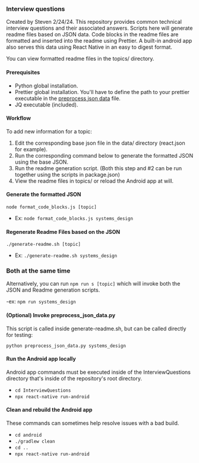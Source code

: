 ### Interview questions

Created by Steven 2/24/24. This repository provides common technical interview questions and their associated answers.
Scripts here will generate readme files based on JSON data. Code blocks in the readme files are formatted and inserted
into the readme using Prettier. A built-in android app also serves this data using React Native in an easy to digest
format.

You can view formatted readme files in the topics/ directory.

#### Prerequisites

- Python global installation.
- Prettier global installation. You'll have to define the path to your prettier executable in the
  [preprocess json data](preprocess_json_data.py) file.
- JQ executable (included).

#### Workflow

To add new information for a topic:

1. Edit the corresponding base json file in the data/ directory (react.json for example).
2. Run the corresponding command below to generate the formatted JSON using the base JSON.
3. Run the readme generation script. (Both this step and #2 can be run together using the scripts in package.json)
4. View the readme files in topics/ or reload the Android app at will.

#### Generate the formatted JSON

`node format_code_blocks.js [topic]`

- Ex: `node format_code_blocks.js systems_design`

#### Regenerate Readme Files based on the JSON

`./generate-readme.sh [topic]`

- Ex: `./generate-readme.sh systems_design`

### Both at the same time

Alternatively, you can run `npm run s [topic]` which will invoke both the JSON and Readme generation scripts.

-ex: `npm run systems_design`

#### (Optional) Invoke preprocess_json_data.py

This script is called inside generate-readme.sh, but can be called directly for testing:

`python preprocess_json_data.py systems_design`

#### Run the Android app locally

Android app commands must be executed inside of the InterviewQuestions directory that's inside of the repository's root
directory.

- `cd InterviewQuestions`
- `npx react-native run-android`

#### Clean and rebuild the Android app

These commands can sometimes help resolve issues with a bad build.

- `cd android`
- `./gradlew clean`
- `cd ..`
- `npx react-native run-android`
